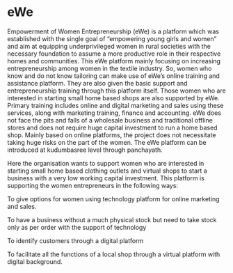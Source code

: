 # eWe
Empowerment of Women Entrepreneurship (eWe) is a platform which was established with the single goal of “empowering young girls and women” and aim at equipping underprivileged women in rural societies with the necessary foundation to assume a more productive role in their respective homes and communities. This eWe platform mainly focusing on increasing entrepreneurship among women in the textile industry. So, women who know and do not know tailoring can make use of eWe’s online training and assistance platform. They are also given the basic support and entrepreneurship training through this platform itself. Those women who are interested in starting small home based shops are also supported by eWe. Primary training includes online and digital marketing and sales using these services, along with marketing training, finance and accounting. eWe does not face the pits and falls of a wholesale business and traditional offline stores and does not require huge capital investment to run a home based shop. Mainly based on online platforms, the project does not necessitate taking huge risks on the part of the women. The eWe platform can be introduced at kudumbasree level through panchayath. 

Here the organisation wants to support women who are interested in starting small home based clothing outlets and virtual shops to start a business with a very low working capital investment. This platform is supporting the women entrepreneurs in the following ways: 

To give options for women using technology platform for online marketing and sales. 

To have a business without a much physical stock but need to take stock only as per order with the support of technology 

To identify customers through a digital platform 

To facilitate all the functions of a local shop through a virtual platform with digital background. 
